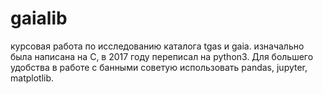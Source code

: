 # gaialib
курсовая работа по исследованию каталога tgas и gaia.
изначально была написана на С, в 2017 году переписал на python3. Для большего удобства в работе с банными советую использовать pandas, jupyter, matplotlib.
